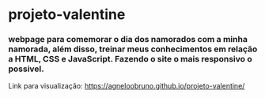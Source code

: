 # projeto-valentine
 
 ### webpage para comemorar o dia dos namorados com a minha namorada, além disso, treinar meus conhecimentos em relação a HTML, CSS e JavaScript. Fazendo o site o mais responsivo o possivel. 

 Link para visualização: https://agneloobruno.github.io/projeto-valentine/

<!-- @import "[TOC]" {cmd="toc" depthFrom=1 depthTo=6 orderedList=false} -->

